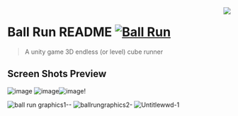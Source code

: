 
<img src="https://www.3dcadbrowser.com/th/1/10/10677.jpg" align="right" />

# Ball Run README [![Ball Run](https://cdn.jsdelivr.net/gh/sindresorhus/awesome@d7305f38d29fed78fa85652e3a63e154dd8e8829/media/badge.svg)](https://github.com/YehiaWLD/BallRun)
> A unity game 3D endless (or level) cube runner


## Screen Shots Preview
![image](https://user-images.githubusercontent.com/66638625/211826112-286367aa-ef5d-4995-b467-660bc80a4318.png)
![image](https://user-images.githubusercontent.com/66638625/211827016-49d74c5b-99d6-4059-a8aa-9abc3766aa99.png)![image](https://user-images.githubusercontent.com/66638625/211826247-2459e91e-354f-46f9-86a0-eb8e939c5813.png)!

![ball run graphics1--](https://user-images.githubusercontent.com/66638625/212493664-28f1f551-eba7-42f8-bee8-8eb54b415287.png)
![ballrungraphics2-](https://user-images.githubusercontent.com/66638625/212493668-cdd62354-b21d-4048-8b72-6a43475f4da7.png)
![Untitlewwd-1](https://user-images.githubusercontent.com/66638625/212493669-8b25786b-31f8-4af8-8feb-f39a5d0a056c.png)
